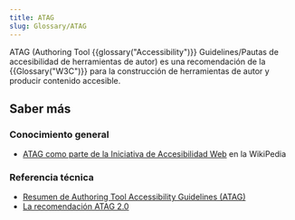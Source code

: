 ```yaml
---
title: ATAG
slug: Glossary/ATAG
---
```


ATAG (Authoring Tool {{glossary("Accessibility")}} Guidelines/Pautas de accesibilidad de herramientas de autor) es una recomendación de la {{Glossary("W3C")}} para la construcción de herramientas de autor y producir contenido accesible.

## Saber más

### Conocimiento general

- [ATAG como parte de la Iniciativa de Accesibilidad Web](http://en.wikipedia.org/wiki/Web_Accessibility_Initiative#Authoring_Tools_Accessibility_Guidelines_.28ATAG.29) en la WikiPedia

### Referencia técnica

- [Resumen de Authoring Tool Accessibility Guidelines (ATAG)](https://www.w3.org/WAI/intro/atag.php)
- [La recomendación ATAG 2.0](https://www.w3.org/TR/ATAG20/)
